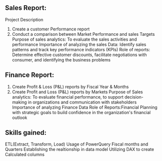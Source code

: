  ##  Sales Report:
Project Description
1. Create a customer Performance report
2. Conduct a comparison between Market Performance and sales Targets
 Purpose of sales analytics: To evaluate the sales activities and performance
 Importance of analyzing the sales Data: Identify sales patterns and track key performance indicators (KPIs)
Role of reports: Determine effective customer discounts, facilitate negotiations with consumer, and identifying the business problems
## Finance Report:
1. Create Profit & Loss (P&L) reports by Fiscal Year & Months
2. Create Profit and Loss (P&L) reports by Markets
Purpose of Sales analytics: To evaluate financial performance, to support decision- making in organizations and communication with stakeholders
Importance of analyzing Finance Data
Role of Reports:Financial Planning with strategic goals to build confidence in the organization's financial outlook
## Skills gained:
ETL(Extract, Transform, Load)
Usage of PowerQuery
Fiscal months and Quarters
Establishing the realtionship in data model
Utilizing DAX to create Calculated columns 
